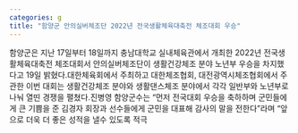 ```yaml
---
categories: g
title: "함양군 안의실버체조단 2022년 전국생활체육대축전 체조대회 우승"
---
```

함양군은 지난 17일부터 18일까지 충남대학교 실내체육관에서 개최한 2022년 전국생활체육대축전 체조대회서 안의실버체조단이 생활건강체조 분야 노년부 우승을 차지했다고 19일 밝혔다.대한체육회에서 주최하고 대한체조협회, 대전광역시체조협회에서 주관한 이번 대회는 생활건강체조 분야와 생활댄스체조 분야에서 각각 일반부와 노년부로 나눠 열띤 경쟁을 펼쳤다.진병영 함양군수는 “먼저 전국대회 우승을 축하하며 군민들에게 큰 기쁨을 준 김경자 회장과 선수들에게 군민을 대표해 감사의 말을 전한다”라며 “앞으로 더욱 더 좋은 성적을 낼수 있도록 적극
